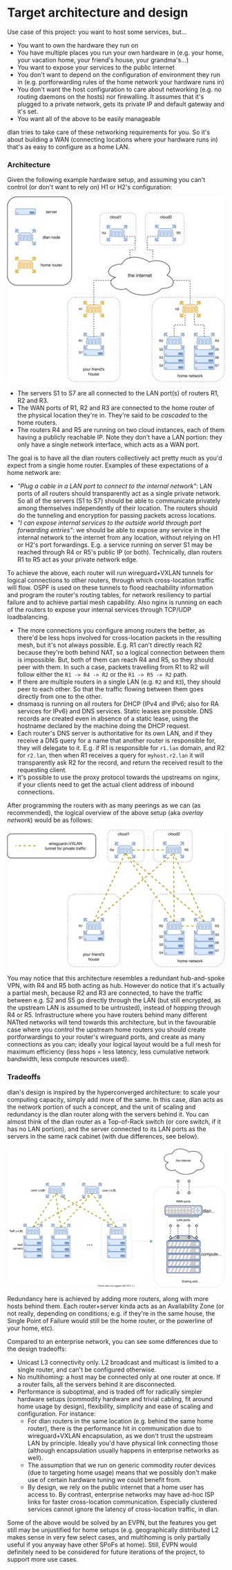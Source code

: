 # Target architecture and design

Use case of this project: you want to host some services, but...
- You want to own the hardware they run on
- You have multiple places you run your own hardware in (e.g. your home, your vacation home, your friend's house, your grandma's...)
- You want to expose your services to the public internet
- You don't want to depend on the configuration of environment they run in (e.g. portforwarding rules of the home network your hardware runs in)
- You don't want the host configuration to care about networking (e.g. no routing daemons on the hosts) nor firewalling. It assumes that it's plugged to a private network, gets its private IP and default gateway and it's set.
- You want all of the above to be easily manageable

dlan tries to take care of these networking requirements for you. So it's about building a WAN (connecting locations where your hardware runs in) that's as easy to configure as a home LAN.

### Architecture

Given the following example hardware setup, and assuming you can't control (or don't want to rely on) H1 or H2's configuration:

![Physical overview of the infrastructure](./docs/physical_overview.svg)

- The servers S1 to S7 are all connected to the LAN port(s) of routers R1, R2 and R3.
- The WAN ports of R1, R2 and R3 are connected to the home router of the physical location they're in. They're said to be _cascaded_ to the home routers.
- The routers R4 and R5 are running on two cloud instances, each of them having a publicly reachable IP. Note they don't have a LAN portion: they only have a single network interface, which acts as a WAN port.

The goal is to have all the dlan routers collectively act pretty much as you'd expect from a single home router. Examples of these expectations of a home network are:
- _"Plug a cable in a LAN port to connect to the internal network"_: LAN ports of all routers should transparently act as a single private network. So all of the servers (S1 to S7) should be able to communicate privately among themselves independently of their location. The routers should do the tunneling and encryption for passing packets across locations.
- _"I can expose internal services to the outside world through port forwarding entries"_: we should be able to expose any service in the internal network to the internet from any location, without relying on H1 or H2's port forwardings. E.g. a service running on server S1 may be reached through R4 or R5's public IP (or both). Technically, dlan routers R1 to R5 act as your private network edge.

To achieve the above, each router will run wireguard+VXLAN tunnels for logical connections to other routers, through which cross-location traffic will flow. OSPF is used on these tunnels to flood reachability information and program the router's routing tables, for network resiliency to partial failure and to achieve partial mesh capability. Also nginx is running on each of the routers to expose your internal services through TCP/UDP loadbalancing.
- The more connections you configure among routers the better, as there'd be less hops involved for cross-location packets in the resulting mesh, but it's not always possible. E.g. R1 can't directly reach R2 because they're both behind NAT, so a logical connection between them is impossible. But, both of them can reach R4 and R5, so they should peer with them. In such a case, packets travelling from R1 to R2 will follow either the `R1 -> R4 -> R2`  or the `R1 -> R5 -> R2` path.
- If there are multiple routers in a single LAN (e.g. `R2` and `R3`), they should peer to each other. So that the traffic flowing between them goes directly from one to the other.
- dnsmasq is running on all routers for DHCP (IPv4 and IPv6; also for RA services for IPv6) and DNS services. Static leases are possible. DNS records are created even in absence of a static lease, using the hostname declared by the machine doing the DHCP request.
- Each router's DNS server is authoritative for its own LAN, and if they receive a DNS query for a name that another router is responsible for, they will delegate to it. E.g. if R1 is responsible for `r1.lan` domain, and R2 for `r2.lan`, then when R1 receives a query for `myhost.r2.lan` it will transparently ask R2 for the record, and return the received result to the requesting client.
- It's possible to use the proxy protocol towards the upstreams on nginx, if your clients need to get the actual client address of inbound connections.


After programming the routers with as many peerings as we can (as recommended), the logical overview of the above setup (aka _overlay network_) would be as follows:

![Corresponding overlay network](./docs/logical_overview.svg)

You may notice that this architecture resembles a redundant hub-and-spoke VPN, with R4 and R5 both acting as hub. However do notice that it's actually a partial mesh, because R2 and R3 are connected, to have the traffic between e.g. S2 and S5 go directly through the LAN (but still encrypted, as the upstream LAN is assumed to be untrusted), instead of hopping through R4 or R5. Infrastructure where you have routers behind many different NATted networks will tend towards this architecture, but in the favourable case where you control the upstream home routers you should create portforwardings to your router's wireguard ports, and create as many connections as you can; ideally your logical layout would be a full mesh for maximum efficiency (less hops = less latency, less cumulative network bandwidth, less compute resources used).


### Tradeoffs

dlan's design is inspired by the hyperconverged architecture: to scale your computing capacity, simply add more of the same. In this case, dlan acts as the network portion of such a concept, and the unit of scaling and redundancy is the dlan router along with the servers behind it. You can almost think of the dlan router as a Top-of-Rack switch (or core switch, if it has no LAN portion), and the server connected to its LAN ports as the servers in the same rack cabinet (with due differences, see below).

![Parallel with enterprise network setups](./docs/hci.svg)

Redundancy here is achieved by adding more routers, along with more hosts behind them. Each router+server kinda acts as an Availability Zone (or not really, depending on conditions; e.g. if they're in the same house, the Single Point of Failure would still be the home router, or the powerline of your home, etc).

Compared to an enterprise network, you can see some differences due to the design tradeoffs:
- Unicast L3 connectivity only. L2 broadcast and multicast is limited to a single router, and can't be configured otherwise.
- No multihoming: a host may be connected only at one router at once. If a router fails, all the servers behind it are disconnected.
- Performance is suboptimal, and is traded off for radically simpler hardware setups (commodity hardware and trivial cabling, fit around home usage by design), flexibility, simplicity and ease of scaling and configuration. For instance:
    * For dlan routers in the same location (e.g. behind the same home router), there is the performance hit in communication due to wireguard+VXLAN encapsulation, as we don't trust the upstream LAN by principle. Ideally you'd have physical link connecting those (although encapsulation usually happens in enterprise networks as well).
    * The assumption that we run on generic commodity router devices (due to targeting home usage) means that we possibly don't make use of certain hardware tuning we could benefit from.
    * By design, we rely on the public internet that a home user has access to. By contrast, enterprise networks may have ad-hoc ISP links for faster cross-location communication. Especially clustered services cannot ignore the latency of cross-location traffic, in dlan.

Some of the above would be solved by an EVPN, but the features you get still may be unjustified for home setups (e.g. geographically distributed L2 makes sense in very few select cases, and multihoming is only partially useful if you anyway have other SPoFs at home). Still, EVPN would definitely need to be considered for future iterations of the project, to support more use cases.
